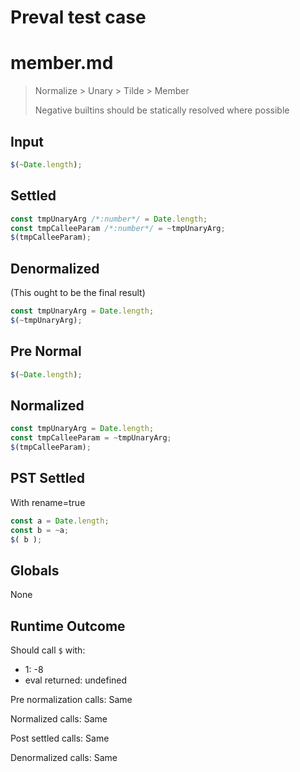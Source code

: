 # Preval test case

# member.md

> Normalize > Unary > Tilde > Member
>
> Negative builtins should be statically resolved where possible

## Input

`````js filename=intro
$(~Date.length);
`````

## Settled


`````js filename=intro
const tmpUnaryArg /*:number*/ = Date.length;
const tmpCalleeParam /*:number*/ = ~tmpUnaryArg;
$(tmpCalleeParam);
`````

## Denormalized
(This ought to be the final result)

`````js filename=intro
const tmpUnaryArg = Date.length;
$(~tmpUnaryArg);
`````

## Pre Normal


`````js filename=intro
$(~Date.length);
`````

## Normalized


`````js filename=intro
const tmpUnaryArg = Date.length;
const tmpCalleeParam = ~tmpUnaryArg;
$(tmpCalleeParam);
`````

## PST Settled
With rename=true

`````js filename=intro
const a = Date.length;
const b = ~a;
$( b );
`````

## Globals

None

## Runtime Outcome

Should call `$` with:
 - 1: -8
 - eval returned: undefined

Pre normalization calls: Same

Normalized calls: Same

Post settled calls: Same

Denormalized calls: Same
